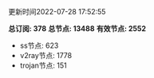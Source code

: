 更新时间2022-07-28 17:52:55

**总订阅: 378**
**总节点: 13488**
**有效节点: 2552**
- ss节点: 623
- v2ray节点: 1778
- trojan节点: 151
